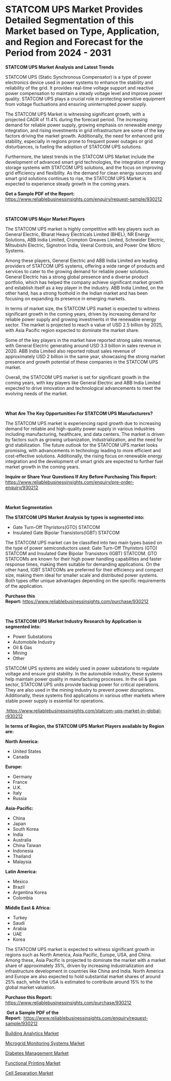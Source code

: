 <p><h1>STATCOM UPS Market Provides Detailed Segmentation of this Market based on Type, Application, and Region and Forecast for the Period from 2024 - 2031</h1></p><p><strong>STATCOM UPS Market Analysis and Latest Trends</strong></p>
<p><p>STATCOM UPS (Static Synchronous Compensator) is a type of power electronics device used in power systems to enhance the stability and reliability of the grid. It provides real-time voltage support and reactive power compensation to maintain a steady voltage level and improve power quality. STATCOM UPS plays a crucial role in protecting sensitive equipment from voltage fluctuations and ensuring uninterrupted power supply.</p><p>The STATCOM UPS Market is witnessing significant growth, with a projected CAGR of 11.4% during the forecast period. The increasing demand for reliable power supply, growing emphasis on renewable energy integration, and rising investments in grid infrastructure are some of the key factors driving the market growth. Additionally, the need for enhanced grid stability, especially in regions prone to frequent power outages or grid disturbances, is fueling the adoption of STATCOM UPS solutions.</p><p>Furthermore, the latest trends in the STATCOM UPS Market include the development of advanced smart grid technologies, the integration of energy storage systems with STATCOM UPS solutions, and the focus on improving grid efficiency and flexibility. As the demand for clean energy sources and smart grid solutions continues to rise, the STATCOM UPS Market is expected to experience steady growth in the coming years.</p></p>
<p><strong>Get a Sample PDF of the Report:&nbsp;</strong> <a href="https://www.reliablebusinessinsights.com/enquiry/request-sample/930212">https://www.reliablebusinessinsights.com/enquiry/request-sample/930212</a></p>
<p>&nbsp;</p>
<p><strong>STATCOM UPS Major Market Players</strong></p>
<p><p>The STATCOM UPS market is highly competitive with key players such as General Electric, Bharat Heavy Electricals Limited (BHEL), NR Energy Solutions, ABB India Limited, Crompton Greaves Limited, Schneider Electric, Mitsubishi Electric, Signotron India, Veeral Controls, and Power One Micro Systems.</p><p>Among these players, General Electric and ABB India Limited are leading providers of STATCOM UPS systems, offering a wide range of products and services to cater to the growing demand for reliable power solutions. General Electric has a strong global presence and a diverse product portfolio, which has helped the company achieve significant market growth and establish itself as a key player in the industry. ABB India Limited, on the other hand, has a strong foothold in the Indian market and has been focusing on expanding its presence in emerging markets.</p><p>In terms of market size, the STATCOM UPS market is expected to witness significant growth in the coming years, driven by increasing demand for reliable power supply and growing investments in the renewable energy sector. The market is projected to reach a value of USD 2.5 billion by 2025, with Asia Pacific region expected to dominate the market share.</p><p>Some of the key players in the market have reported strong sales revenue, with General Electric generating around USD 3.3 billion in sales revenue in 2020. ABB India Limited also reported robust sales revenue of approximately USD 2 billion in the same year, showcasing the strong market presence and growth potential of these companies in the STATCOM UPS market.</p><p>Overall, the STATCOM UPS market is set for significant growth in the coming years, with key players like General Electric and ABB India Limited expected to drive innovation and technological advancements to meet the evolving needs of the market.</p></p>
<p>&nbsp;</p>
<p><strong>What Are The Key Opportunities For STATCOM UPS Manufacturers?</strong></p>
<p><p>The STATCOM UPS market is experiencing rapid growth due to increasing demand for reliable and high-quality power supply in various industries including manufacturing, healthcare, and data centers. The market is driven by factors such as growing urbanization, industrialization, and the need for grid stabilization. The future outlook for the STATCOM UPS market looks promising, with advancements in technology leading to more efficient and cost-effective solutions. Additionally, the rising focus on renewable energy integration and the development of smart grids are expected to further fuel market growth in the coming years.</p></p>
<p><strong>Inquire or Share Your Questions If Any Before Purchasing This Report:</strong> <a href="https://www.reliablebusinessinsights.com/enquiry/pre-order-enquiry/930212">https://www.reliablebusinessinsights.com/enquiry/pre-order-enquiry/930212</a></p>
<p>&nbsp;</p>
<p><strong>Market Segmentation</strong></p>
<p><strong>The STATCOM UPS Market Analysis by types is segmented into:</strong></p>
<p><ul><li>Gate Turn-Off Thyristors(GTO) STATCOM</li><li>Insulated Gate Bipolar Transistors(IGBT) STATCOM</li></ul></p>
<p><p>The STATCOM UPS market can be classified into two main types based on the type of power semiconductors used: Gate Turn-Off Thyristors (GTO) STATCOM and Insulated Gate Bipolar Transistors (IGBT) STATCOM. GTO STATCOMs are known for their high power handling capabilities and faster response times, making them suitable for demanding applications. On the other hand, IGBT STATCOMs are preferred for their efficiency and compact size, making them ideal for smaller scale and distributed power systems. Both types offer unique advantages depending on the specific requirements of the application.</p></p>
<p><strong>Purchase this Report:&nbsp;</strong><a href="https://www.reliablebusinessinsights.com/purchase/930212">https://www.reliablebusinessinsights.com/purchase/930212</a></p>
<p>&nbsp;</p>
<p><strong>The STATCOM UPS Market Industry Research by Application is segmented into:</strong></p>
<p><ul><li>Power Substations</li><li>Automobile Industry</li><li>Oil & Gas</li><li>Mining</li><li>Other</li></ul></p>
<p><p>STATCOM UPS systems are widely used in power substations to regulate voltage and ensure grid stability. In the automobile industry, these systems help maintain power quality in manufacturing processes. In the oil & gas sector, STATCOM UPS units provide backup power for critical operations. They are also used in the mining industry to prevent power disruptions. Additionally, these systems find applications in various other markets where stable power supply is essential for operations.</p></p>
<p><a href="https://www.reliablebusinessinsights.com/statcom-ups-market-in-global-r930212">&nbsp;https://www.reliablebusinessinsights.com/statcom-ups-market-in-global-r930212</a></p>
<p><strong>In terms of Region, the STATCOM UPS Market Players available by Region are:</strong></p>
<p>
    <p> <strong> North America: </strong>
        <ul>
            <li>United States</li>
            <li>Canada</li>
        </ul>
        </p> 
    <p> <strong> Europe: </strong>
        <ul>
            <li>Germany</li>
            <li>France</li>
            <li>U.K.</li>
            <li>Italy</li>
            <li>Russia</li>
        </ul>
        </p> 
    <p> <strong> Asia-Pacific: </strong>
        <ul>
            <li>China</li>
            <li>Japan</li>
            <li>South Korea</li>
            <li>India</li>
            <li>Australia</li>
            <li>China Taiwan</li>
            <li>Indonesia</li>
            <li>Thailand</li>
            <li>Malaysia</li>
        </ul>
        </p> 
    <p> <strong> Latin America: </strong>
        <ul>
            <li>Mexico</li>
            <li>Brazil</li>
            <li>Argentina Korea</li>
            <li>Colombia</li>
        </ul>
        </p> 
    <p> <strong> Middle East & Africa: </strong>
        <ul>
            <li>Turkey</li>
            <li>Saudi</li>
            <li>Arabia</li>
            <li>UAE</li>
            <li>Korea</li>
        </ul>
    </p>
    </p>
<p><p>The STATCOM UPS market is expected to witness significant growth in regions such as North America, Asia Pacific, Europe, USA, and China. Among these, Asia Pacific is projected to dominate the market with a market share of approximately 35%, driven by increasing industrialization and infrastructure development in countries like China and India. North America and Europe are also expected to hold substantial market shares of around 25% each, while the USA is estimated to contribute around 15% to the global market valuation.</p></p>
<p><strong>Purchase this Report: </strong><a href="https://www.reliablebusinessinsights.com/purchase/930212">https://www.reliablebusinessinsights.com/purchase/930212</a></p>
<p>&nbsp;<strong>Get a Sample PDF of the Report:&nbsp;&nbsp;</strong><a href="https://www.reliablebusinessinsights.com/enquiry/request-sample/930212">https://www.reliablebusinessinsights.com/enquiry/request-sample/930212</a></p>
<p><strong></strong></p>
<p><p><a href="https://medium.com/@luke.russell779/global-building-analytics-market-exploring-market-share-market-trends-and-future-growth-0d19817e6bd1">Building Analytics Market</a></p><p><a href="https://github.com/arionmp/Market-Research-Report-List-5/blob/main/microgrid-monitoring-systems-market.md">Microgrid Monitoring Systems Market</a></p><p><a href="https://medium.com/@gabrieluffman5656/analyzing-diabetes-management-market-dynamics-and-growth-drivers-and-forecasted-for-period-from-be315c6505c1">Diabetes Management Market</a></p><p><a href="https://medium.com/@veroniceroa846/global-functional-printing-market-sector-2024-2031-market-metrics-and-market-strategic-insights-0c659f0d9168">Functional Printing Market</a></p><p><a href="https://medium.com/@haangelat16/cell-separation-market-outlook-complete-industry-analysis-2024-to-2031-830a4ffaf69a">Cell Separation Market</a></p></p>